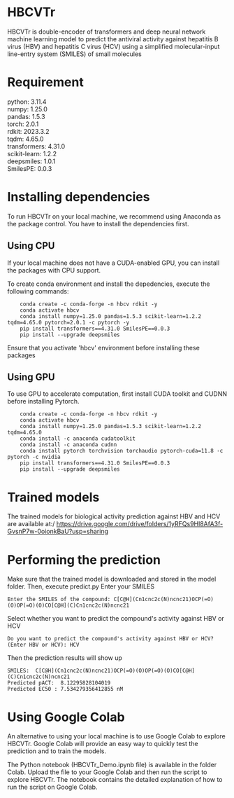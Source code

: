 # HBCVTr
HBCVTr is double-encoder of transformers and deep neural network machine learning model to predict the antiviral activity against hepatitis B virus (HBV) and hepatitis C virus (HCV) using a simplified molecular-input line-entry system (SMILES) of small molecules 
# Requirement
python: 3.11.4\
numpy: 1.25.0\
pandas: 1.5.3\
torch: 2.0.1\
rdkit: 2023.3.2\
tqdm: 4.65.0\
transformers: 4.31.0\
scikit-learn: 1.2.2\
deepsmiles: 1.0.1\
SmilesPE: 0.0.3

# Installing dependencies

To run HBCVTr on your local machine, we recommend using Anaconda as the package control. You have to install the dependencies first.  

## Using CPU
If your local machine does not have a CUDA-enabled GPU, you can install the packages with CPU support. 

To create conda environment and install the depedencies, execute the following commands:

        conda create -c conda-forge -n hbcv rdkit -y
        conda activate hbcv
        conda install numpy=1.25.0 pandas=1.5.3 scikit-learn=1.2.2 tqdm=4.65.0 pytorch=2.0.1 -c pytorch -y
        pip install transformers==4.31.0 SmilesPE==0.0.3
        pip install --upgrade deepsmiles
        
Ensure that you activate 'hbcv' environment before installing these packages

## Using GPU
To use GPU to accelerate computation, first install CUDA toolkit and CUDNN before installing Pytorch.

        conda create -c conda-forge -n hbcv rdkit -y
        conda activate hbcv
        conda install numpy=1.25.0 pandas=1.5.3 scikit-learn=1.2.2 tqdm=4.65.0
        conda install -c anaconda cudatoolkit
        conda install -c anaconda cudnn
        conda install pytorch torchvision torchaudio pytorch-cuda=11.8 -c pytorch -c nvidia
        pip install transformers==4.31.0 SmilesPE==0.0.3
        pip install --upgrade deepsmiles

# Trained models
The trained models for biological activity prediction against HBV and HCV are available at:/
https://drive.google.com/drive/folders/1yRFQs9Hl8AfA3f-GvsnP7w-0oionkBaU?usp=sharing

# Performing the prediction
Make sure that the trained model is downloaded and stored in the model folder. Then, execute predict.py
Enter your SMILES

    Enter the SMILES of the compound: C[C@H](Cn1cnc2c(N)ncnc21)OCP(=O)(O)OP(=O)(O)CO[C@H](C)Cn1cnc2c(N)ncnc21

Select whether you want to predict the compound's activity against HBV or HCV

    Do you want to predict the compound's activity against HBV or HCV? (Enter HBV or HCV): HCV

Then the prediction results will show up
    
    SMILES:  C[C@H](Cn1cnc2c(N)ncnc21)OCP(=O)(O)OP(=O)(O)CO[C@H](C)Cn1cnc2c(N)ncnc21
    Predicted pACT:  8.12295828104019
    Predicted EC50 : 7.534279356412855 nM
    
# Using Google Colab

An alternative to using your local machine is to use Google Colab to explore HBCVTr. Google Colab will provide an easy way to quickly test the prediction and to train the models. 

The Python notebook (HBCVTr_Demo.ipynb file) is available in the folder Colab. Upload the file to your Google Colab and then run the script to explore HBCVTr. The notebook contains the detailed explanation of how to run the script on Google Colab.